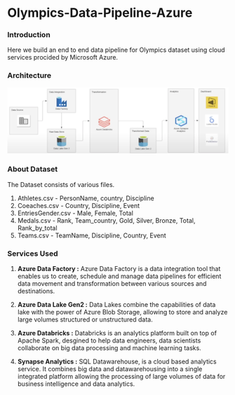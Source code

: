 # Olympics-Data-Pipeline-Azure

### Introduction
Here we build an end to end data pipeline for Olympics dataset using cloud services procided by Microsoft Azure.

### Architecture
![Architecture Diagram](https://github.com/KartikAnand17/Olympics-Data-Pipeline-Azure/blob/main/Architecture%20Diagram.png)

### About Dataset
The Dataset consists of various files.
1. Athletes.csv - PersonName, country, Discipline
2. Coeaches.csv - Country, Discipline, Event
3. EntriesGender.csv - Male, Female, Total
4. Medals.csv - Rank, Team_country, Gold, Silver, Bronze, Total, Rank_by_total
5. Teams.csv - TeamName, Discipline, Country, Event

### Services Used

1. **Azure Data Factory :** Azure Data Factory is a data integration tool that enables us to create, schedule and manage data pipelines for efficient data movement and transformation between various sources and destinations.

2. **Azure Data Lake Gen2 :** Data Lakes combine the capabilities of data lake with the power of Azure Blob Storage, allowing to store and analyze large volumes structured or unstructured data.
   
3.  **Azure Databricks :** Databricks is an analytics platform built on top of Apache Spark, desgined to help data engineers, data scientists collaborate on big data processing and machine learning tasks.
   
4.  **Synapse Analytics :** SQL Datawarehouse, is a cloud based analytics service. It combines big data and datawarehousing into a single integrated platform allowing the processing of large volumes of data for business intelligence and data analytics.
